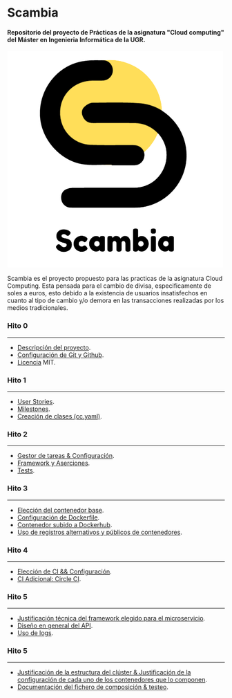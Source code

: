 # Scambia
#### Repositorio del proyecto de Prácticas de la asignatura "Cloud computing" del Máster en Ingenieria Informática de la UGR. 

![](https://raw.githubusercontent.com/florescobar/Scambia-PracticasCC-UGR/main/docs/img/logo.png)

Scambia es el proyecto propuesto para las practicas de la asignatura Cloud Computing. Esta pensada para el cambio de divisa, especificamente de soles a euros, esto debido a la existencia de usuarios insatisfechos en cuanto al tipo de cambio y/o demora en las transacciones realizadas por los medios tradicionales.

### Hito 0
------------
- [Descripción del proyecto](/docs/hito_0/0_descripcionproyecto.md).
- [Configuración de Git y Github](/docs/hito_0/1_configuraciongit.md).
- [Licencia](https://github.com/florescobar/Scambia-PracticasCC-UGR/blob/main/LICENSE) MIT.

### Hito 1
------------
- [User Stories](https://github.com/florescobar/Scambia-PracticasCC-UGR/issues).
- [Milestones](https://github.com/florescobar/Scambia-PracticasCC-UGR/milestones).
- [Creación de clases (cc.yaml)](/cc.yaml).

### Hito 2
------------
- [Gestor de tareas & Configuración](/docs/hito_2/0_gestor_tareas.md).
- [Framework y Aserciones](/docs/hito_2/1_herramientas_test.md).
- [Tests](/docs/hito_2/2_tests.md).

### Hito 3
------------
- [Elección del contenedor base](/docs/hito_3/0_contenedor_base.md).
- [Configuración de Dockerfile](/docs/hito_3/1_configuracion_dockerfile.md).
- [Contenedor subido a Dockerhub](/docs/hito_3/2_docker_hub.md).
- [Uso de registros alternativos y públicos de contenedores](/docs/hito_3/3_actions.md).


### Hito 4
------------
- [Elección de CI && Configuración](/docs/hito_4/0_ci_githubactions.md).
- [CI Adicional: Circle CI](/docs/hito_4/1_ci_circleci.md).

### Hito 5
------------
- [Justificación técnica del framework elegido para el microservicio](/docs/hito_5/0_justificacion.md).
- [Diseño en general del API](/docs/hito_5/1_api.md).
- [Uso de logs](/docs/hito_5/2_logs.md).

### Hito 5
------------
- [Justificación de la estructura del clúster & Justificación de la configuración de cada uno de los contenedores que lo componen](/docs/hito_6/0_justificacion.md).
- [Documentación del fichero de composición & testeo](/docs/hito_6/1_justificacion.md).








